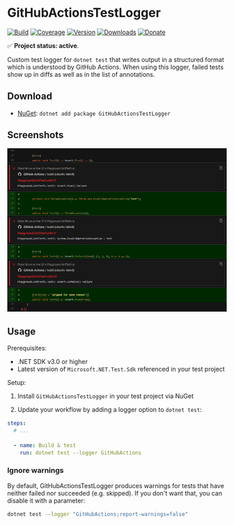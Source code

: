 # GitHubActionsTestLogger

[![Build](https://github.com/Tyrrrz/GitHubActionsTestLogger/workflows/CI/badge.svg?branch=master)](https://github.com/Tyrrrz/GitHubActionsTestLogger/actions)
[![Coverage](https://codecov.io/gh/Tyrrrz/GitHubActionsTestLogger/branch/master/graph/badge.svg)](https://codecov.io/gh/Tyrrrz/GitHubActionsTestLogger)
[![Version](https://img.shields.io/nuget/v/GitHubActionsTestLogger.svg)](https://nuget.org/packages/GitHubActionsTestLogger)
[![Downloads](https://img.shields.io/nuget/dt/GitHubActionsTestLogger.svg)](https://nuget.org/packages/GitHubActionsTestLogger)
[![Donate](https://img.shields.io/badge/donate-$$$-purple.svg)](https://tyrrrz.me/donate)

✅ **Project status: active**.

Custom test logger for `dotnet test` that writes output in a structured format which is understood by GitHub Actions. When using this logger, failed tests show up in diffs as well as in the list of annotations.

## Download

- [NuGet](https://nuget.org/packages/GitHubActionsTestLogger): `dotnet add package GitHubActionsTestLogger`

## Screenshots

![diff](./.screenshots/diff.png)

## Usage

Prerequisites:

- .NET SDK v3.0 or higher
- Latest version of `Microsoft.NET.Test.Sdk` referenced in your test project

Setup:

1. Install `GitHubActionsTestLogger` in your test project via NuGet

2. Update your workflow by adding a logger option to `dotnet test`:

```yaml
steps:
  # ...

  - name: Build & test
    run: dotnet test --logger GitHubActions
```

### Ignore warnings

By default, GitHubActionsTestLogger produces warnings for tests that have neither failed nor succeeded (e.g. skipped). If you don't want that, you can disable it with a parameter:

```sh
dotnet test --logger "GitHubActions;report-warnings=false"
```
